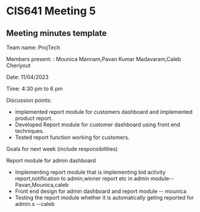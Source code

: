 # CIS641 Meeting 5
## Meeting minutes template

Team name: ProjTech

Members present: : Mounica Mannam,Pavan Kumar Madavaram,Caleb Cheriyout

Date: 11/04/2023

Time: 4:30 pm to 6 pm

Discussion points: 

* Implemented report module for customers dashboard and implemented product report.
* Developed Report module for customer dashboard using front end techniques.
* Tested report function working for customers.

Goals for next week (include responsibilities)

Report module for admin dashboard
* Implementing report module that is implementing bid activity report,notification to admin,winner report etc in admin module-- Pavan,Mounica,caleb
* Front end design for admin dashboard and report module -- mounica
* Testing the report module whether it is automatically geting reported for admin.s --caleb